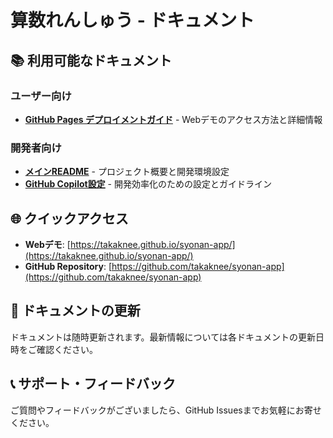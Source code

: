 # 算数れんしゅう - ドキュメント

## 📚 利用可能なドキュメント

### ユーザー向け
- **[GitHub Pages デプロイメントガイド](github-pages.md)** - Webデモのアクセス方法と詳細情報

### 開発者向け
- **[メインREADME](../README.md)** - プロジェクト概要と開発環境設定
- **[GitHub Copilot設定](.github/)** - 開発効率化のための設定とガイドライン

## 🌐 クイックアクセス

- **Webデモ**: [https://takaknee.github.io/syonan-app/](https://takaknee.github.io/syonan-app/)
- **GitHub Repository**: [https://github.com/takaknee/syonan-app](https://github.com/takaknee/syonan-app)

## 🔄 ドキュメントの更新

ドキュメントは随時更新されます。最新情報については各ドキュメントの更新日時をご確認ください。

## 📞 サポート・フィードバック

ご質問やフィードバックがございましたら、GitHub Issuesまでお気軽にお寄せください。